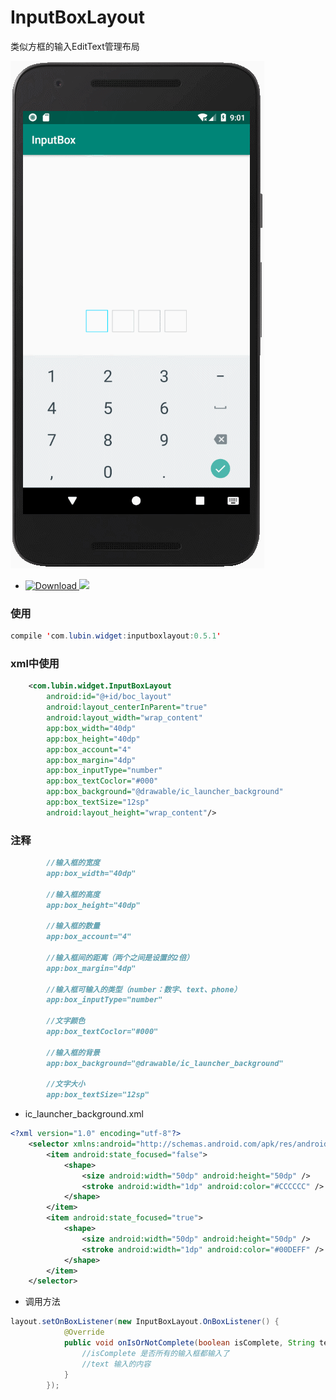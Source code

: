 # InputBoxLayout
类似方框的输入EditText管理布局


![](img/GIF.gif)

* [ ![Download](https://api.bintray.com/packages/lubin/LubinBottomTabBar/InputBoxLayout/images/download.svg) ](https://bintray.com/lubin/LubinBottomTabBar/InputBoxLayout/_latestVersion)
![](https://img.shields.io/badge/author-Lubin-red.svg)

### 使用

```java
compile 'com.lubin.widget:inputboxlayout:0.5.1'
```
### xml中使用
```xml
    <com.lubin.widget.InputBoxLayout
        android:id="@+id/boc_layout"
        android:layout_centerInParent="true"
        android:layout_width="wrap_content"
        app:box_width="40dp"
        app:box_height="40dp"
        app:box_account="4"
        app:box_margin="4dp"
        app:box_inputType="number"
        app:box_textCoclor="#000"
        app:box_background="@drawable/ic_launcher_background"
        app:box_textSize="12sp"
        android:layout_height="wrap_content"/>
```
### 注释
```markdown
        //输入框的宽度
        app:box_width="40dp"
        
        //输入框的高度
        app:box_height="40dp"
        
        //输入框的数量
        app:box_account="4"
        
        //输入框间的距离（两个之间是设置的2倍）
        app:box_margin="4dp"
        
        //输入框可输入的类型（number：数字、text、phone）
        app:box_inputType="number"
        
        //文字颜色
        app:box_textCoclor="#000"
        
        //输入框的背景
        app:box_background="@drawable/ic_launcher_background"
        
        //文字大小
        app:box_textSize="12sp"
```
* ic_launcher_background.xml

```xml
<?xml version="1.0" encoding="utf-8"?>
    <selector xmlns:android="http://schemas.android.com/apk/res/android">
        <item android:state_focused="false">
            <shape>
                <size android:width="50dp" android:height="50dp" />
                <stroke android:width="1dp" android:color="#CCCCCC" />
            </shape>
        </item>
        <item android:state_focused="true">
            <shape>
                <size android:width="50dp" android:height="50dp" />
                <stroke android:width="1dp" android:color="#00DEFF" />
            </shape>
        </item>
    </selector>
```

* 调用方法

````java
layout.setOnBoxListener(new InputBoxLayout.OnBoxListener() {
            @Override
            public void onIsOrNotComplete(boolean isComplete, String text) {
                //isComplete 是否所有的输入框都输入了
                //text 输入的内容
            }
        });
````




